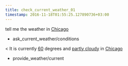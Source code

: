 ```yaml
---
title: check_current_weather_01
timestamp: 2016-11-18T01:55:25.127890736+03:00
---
```


tell me the weather in [Chicago](city)
* ask_current_weather/conditions

< It is currently [60](temperature) degrees and [partly cloudy](condition) in [Chicago](city)
* provide_weather/current